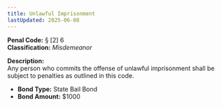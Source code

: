 ```yaml
---
title: Unlawful Imprisonment
lastUpdated: 2025-06-08
---
```


**Penal Code:** § [2] 6  
**Classification:** *Misdemeanor*

**Description:**  
Any person who commits the offense of unlawful imprisonment shall be subject to penalties as outlined in this code.

- **Bond Type:** State Bail Bond  
- **Bond Amount:** $1000
